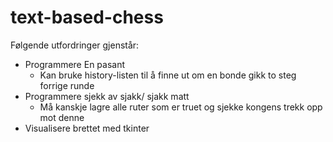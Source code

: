 # text-based-chess
Følgende utfordringer gjenstår:
- Programmere En pasant
    - Kan bruke history-listen til å finne ut om en bonde gikk to steg forrige runde
- Programmere sjekk av sjakk/ sjakk matt
    - Må kanskje lagre alle ruter som er truet og sjekke kongens trekk opp mot denne
- Visualisere brettet med tkinter
